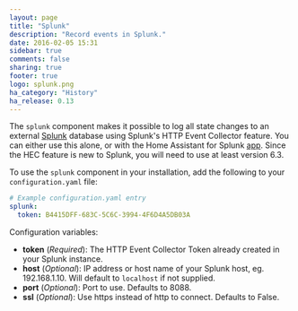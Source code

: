 ```yaml
---
layout: page
title: "Splunk"
description: "Record events in Splunk."
date: 2016-02-05 15:31
sidebar: true
comments: false
sharing: true
footer: true
logo: splunk.png
ha_category: "History"
ha_release: 0.13
---
```


The `splunk` component makes it possible to log all state changes to an external [Splunk](http://splunk.com/) database using Splunk's HTTP Event Collector feature. You can either use this alone, or with the Home Assistant for Splunk [app](https://github.com/miniconfig/splunk-homeassistant). Since the HEC feature is new to Splunk, you will need to use at least version 6.3.

To use the `splunk` component in your installation, add the following to your `configuration.yaml` file:

```yaml
# Example configuration.yaml entry
splunk:
  token: B4415DFF-683C-5C6C-3994-4F6D4A5DB03A
```

Configuration variables:

- **token** (*Required*): The HTTP Event Collector Token already created in your Splunk instance.
- **host** (*Optional*): IP address or host name of your Splunk host, eg. 192.168.1.10. Will default to `localhost` if not supplied.
- **port** (*Optional*): Port to use. Defaults to 8088.
- **ssl** (*Optional*): Use https instead of http to connect. Defaults to False.

